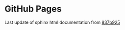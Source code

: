 # GitHub Pages

Last update of sphinx html documentation from [837b925](https://github.com/hyve9/clarity/tree/837b925f393657971682a25fe12d229af244b96f)
